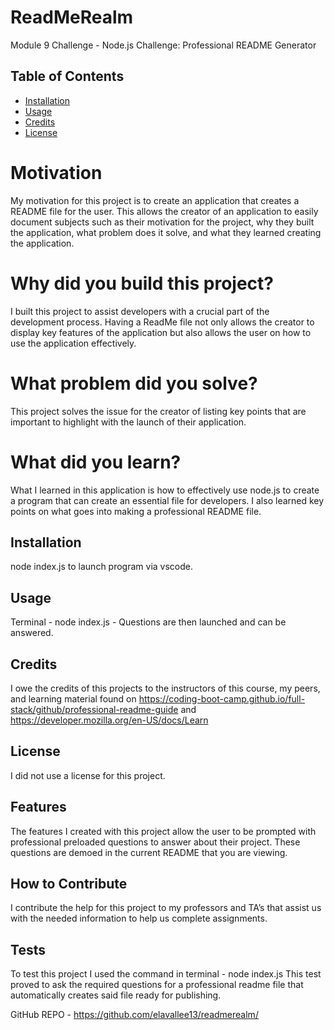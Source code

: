 # ReadMeRealm
Module 9 Challenge - Node.js Challenge: Professional README Generator

## Table of Contents

- [Installation](#installation)
- [Usage](#usage)
- [Credits](#credits)
- [License](#license)


# Motivation

My motivation for this project is to create an application that creates a README file for the user. This allows the creator of an application to easily document subjects such as their motivation for the project, why they built the application, what problem does it solve, and what they learned creating the application.


# Why did you build this project?

 I built this project to assist developers with a crucial part of the development process. Having a ReadMe file not only allows the creator to display key features of the application but also allows the user on how to use the application effectively.

# What problem did you solve?

This project solves the issue for the creator of listing key points that are important to highlight with the launch of their application.

# What did you learn?

What I learned in this application is how to effectively use node.js to create a program that can create an essential file for developers. I also learned key points on what goes into making a professional README file.

## Installation

node index.js to launch program via vscode.

## Usage 

Terminal - node index.js - Questions are then launched and can be answered.

## Credits

I owe the credits of this projects to the instructors of this course, my peers, and learning material found on https://coding-boot-camp.github.io/full-stack/github/professional-readme-guide and https://developer.mozilla.org/en-US/docs/Learn 

## License

 I did not use a license for this project. 


## Features

The features I created with this project allow the user to be prompted with professional preloaded questions to answer about their project. These questions are demoed in the current README that you are viewing.

## How to Contribute

I contribute the help for this project to my professors and TA’s that assist us with the needed information to help us complete assignments.

## Tests

To test this project I used the command in terminal - node index.js
This test proved to ask the required questions for a professional readme file that automatically creates said file ready for publishing.


GitHub REPO - https://github.com/elavallee13/readmerealm/
